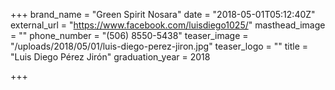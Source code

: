 +++
brand_name = "Green Spirit Nosara"
date = "2018-05-01T05:12:40Z"
external_url = "https://www.facebook.com/luisdiego1025/"
masthead_image = ""
phone_number = "(506) 8550-5438"
teaser_image = "/uploads/2018/05/01/luis-diego-perez-jiron.jpg"
teaser_logo = ""
title = "Luis Diego Pérez Jirón"
graduation_year = 2018

+++
